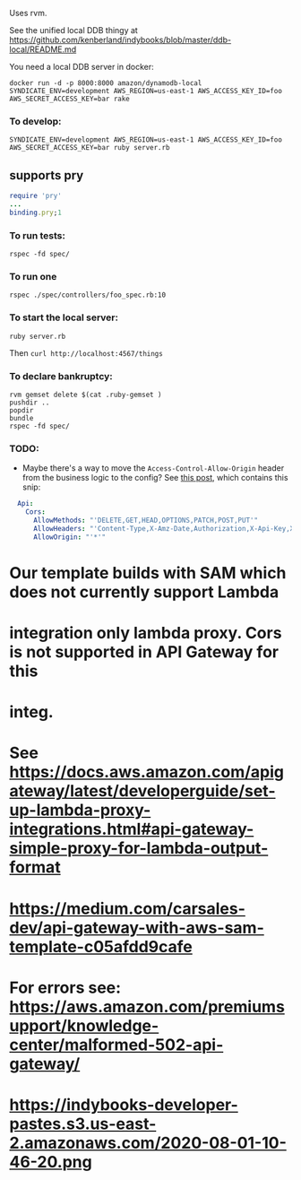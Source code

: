 Uses rvm.

See the unified local DDB thingy at https://github.com/kenberland/indybooks/blob/master/ddb-local/README.md

You need a local DDB server in docker:

```
docker run -d -p 8000:8000 amazon/dynamodb-local
SYNDICATE_ENV=development AWS_REGION=us-east-1 AWS_ACCESS_KEY_ID=foo AWS_SECRET_ACCESS_KEY=bar rake
```

### To develop:
```
SYNDICATE_ENV=development AWS_REGION=us-east-1 AWS_ACCESS_KEY_ID=foo AWS_SECRET_ACCESS_KEY=bar ruby server.rb
```

## supports pry
```ruby
require 'pry'
...
binding.pry;1
```

### To run tests:

```
rspec -fd spec/
```
### To run one
```
rspec ./spec/controllers/foo_spec.rb:10

```


### To start the local server:
```
ruby server.rb
```

Then `curl http://localhost:4567/things`

### To declare bankruptcy:
```
rvm gemset delete $(cat .ruby-gemset )
pushdir ..
popdir
bundle
rspec -fd spec/
```


### TODO:

- Maybe there's a way to move the `Access-Control-Allow-Origin` header from the business logic to the config? See [this post](https://alexharv074.github.io/2019/03/31/introduction-to-sam-part-iii-adding-a-proxy-endpoint-and-cors-configuration.html), which contains this snip:

```yaml
  Api:
    Cors:
      AllowMethods: "'DELETE,GET,HEAD,OPTIONS,PATCH,POST,PUT'"
      AllowHeaders: "'Content-Type,X-Amz-Date,Authorization,X-Api-Key,X-Amz-Security-Token'"
      AllowOrigin: "'*'"
```


  # Our template builds with SAM which does not currently support Lambda
  # integration only lambda proxy. Cors is not supported in API Gateway for this
  # integ.
  # See https://docs.aws.amazon.com/apigateway/latest/developerguide/set-up-lambda-proxy-integrations.html#api-gateway-simple-proxy-for-lambda-output-format
  # https://medium.com/carsales-dev/api-gateway-with-aws-sam-template-c05afdd9cafe

  # For errors see: https://aws.amazon.com/premiumsupport/knowledge-center/malformed-502-api-gateway/
  # https://indybooks-developer-pastes.s3.us-east-2.amazonaws.com/2020-08-01-10-46-20.png


